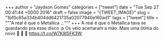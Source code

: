 
+++
author = "Jaydson Gomes"
categories = ["tweet"]
date = "Tue Sep 27 00:41:44 +0000 2016"
draft = false
image = "{TWEET_IMAGE}"
slug = "1bf0c65a334b404dd6421735a02077940e160ad1"
tags = ["tweet"]
title = """A real é que o Metallica ..."""
+++
A real é que o Metallica tava se guardando pra esse disco :p Os véio acertaram a mão. Mais uma ótima do novo 🤘 🤘 🤘 https://t.co/W7K8I5FK3W
